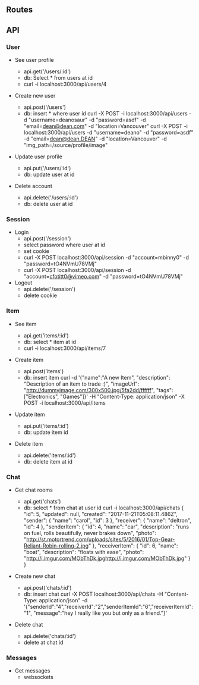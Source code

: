 Routes
------

API
---

### User

- See user profile
  - api.get('/users/:id')
  - db: Select * from users at id
  - curl -i localhost:3000/api/users/4
- Create new user
  - api.post('/users')
  - db: insert * where user id
  curl -X POST -i localhost:3000/api/users -d "username=deanosaur" -d "password=asdf" -d "email=dean@dean.com" -d "location=Vancouver"
  curl -X POST -i localhost:3000/api/users -d "username=deano" -d "password=asdf" -d "email=dean@dean.DEAN" -d "location=Vancouver" -d "img_path=/source/profile/image"

- Update user profile
  - api.put('/users/:id')
  - db: update user at id
- Delete account
  - api.delete('/users/:id')
  - db: delete user at id

### Session

- Login
  - api.post('/session')
  - select password where user at id
  - set cookie
  - curl -X POST localhost:3000/api/session -d "account=mbinny0" -d "password=tO4NVmU78VMj"
  - curl -X POST localhost:3000/api/session -d "account=cfotitt0@vimeo.com" -d "password=tO4NVmU78VMj"
- Logout
  - api.delete('/session')
  - delete cookie
### Item

- See item
  - api.get('items/:id')
  - db: select * item at id
  - curl -i localhost:3000/api/items/7

- Create item
  - api.post('items')
  - db: insert item
    curl -d '{"name":"A new Item", "description": "Description of an item to trade :)", "imageUrl": "http://dummyimage.com/300x500.jpg/5fa2dd/ffffff", "tags": ["Electronics", "Games"]}' -H "Content-Type: application/json" -X POST -i localhost:3000/api/items


- Update item
  - api.put('items/:id')
  - db: update item id
- Delete item
  - api.delete('items/:id')
  - db: delete item at id

### Chat

- Get chat rooms
  - api.get('chats')
  - db: select * from chat at user id
  curl -i localhost:3000/api/chats
  {
      "id": 5,
      "updated": null,
      "created": "2017-11-21T05:08:11.486Z",
      "sender": {
        "name": "carol",
        "id": 3
      },
      "receiver": {
        "name": "deltron",
        "id": 4
      },
      "senderItem": {
        "id": 4,
        "name": "car",
        "description": "runs on fuel, rolls beautifully, never brakes down",
        "photo": "http://st.motortrend.com/uploads/sites/5/2016/01/Top-Gear-Reliant-Robin-rolling-2.jpg"
      },
      "receiverItem": {
        "id": 6,
        "name": "boat",
        "description": "floats with ease",
        "photo": "http://i.imgur.com/MObThDk.jpghttp://i.imgur.com/MObThDk.jpg"
      }
    }

- Create new chat
  - api.post('chats/:id')
  - db: insert chat
    curl -X POST localhost:3000/api/chats -H "Content-Type: application/json" -d '{"senderId":"4","receiverId":"2","senderItemId":"6","receiverItemId":"1", "message":"hey I really like you but only as a friend."}'

- Delete chat
  - api.delete('chats/:id')
  - delete at chat id

### Messages

- Get messages
  - websockets
